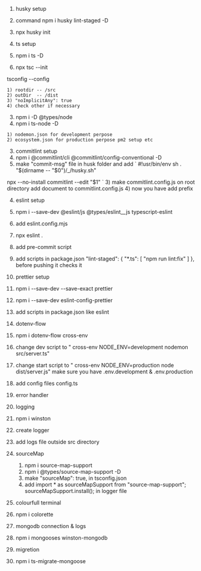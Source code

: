 


1) husky setup 

 1) command npm i husky lint-staged -D
 2) npx husky init

2) ts setup

  1) npm i ts -D
  2) npx tsc --init

  tsconfig --config

    1) rootdir -- /src
    2) outDir  -- /dist
    3) "noImplicitAny": true
    4) check other if necessary

  3) npm i -D @types/node 
  4) npm i ts-node -D 
    
    1) nodemon.json for development perpose
    2) ecosystem.json for production perpose pm2 setup etc

3) commitlint setup
  1) npm i @commitlint/cli @commitlint/config-conventional -D
  2) make "commit-msg" file in husk folder and add
 ` #!usr/bin/env sh
 . "$(dirname  -- "$0")/_/husky.sh"

  npx --no-install commitlint --edit "$1" `
  3) make commitlint.config.js on root directory
  add document to commitlint.config.js
  4) now you have add prefix

4) eslint setup
 1) npm i --save-dev @eslint/js @types/eslint__js typescript-eslint
 2) add eslint.config.mjs 
 3) npx eslint .
 4) add pre-commit script
 5) add scripts in package.json
  "lint-staged": {
    "*.ts": [
      "npm run lint:fix"
    ]
  },
  before pushing it checks it
  
5) prettier setup
  1) npm i --save-dev --save-exact prettier
  2) npm i --save-dev eslint-config-prettier
  3) add scripts in package.json like eslint

6) dotenv-flow
  1) npm i dotenv-flow cross-env
  2) change dev script to " cross-env NODE_ENV=development nodemon src/server.ts"
  3) change start script to " cross-env NODE_ENV=production node dist/server.js" 
  make sure you have .env.development & .env.production
  4) add config files config.ts 

7)   error handler


8) logging

  1) npm i winston
  2) create logger
  3) add logs file outside src directory

9) sourceMap
   1) npm i source-map-support
   2) npm i @types/source-map-support -D 
   3) make   "sourceMap": true, in tsconfig.json
   4) add import * as sourceMapSupport from "source-map-support";
       sourceMapSupport.install(); in logger file

10) colourfull terminal
   1) npm i colorette

11) mongodb connection & logs
   1) npm i mongooses winston-mongodb   

12) migretion
   1) npm i ts-migrate-mongoose   
  




